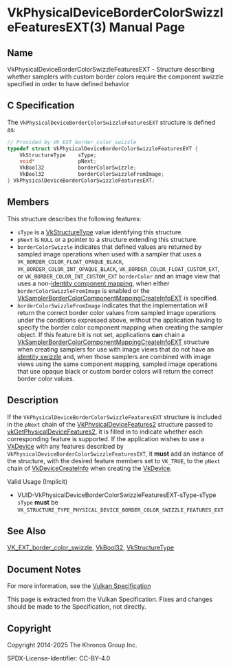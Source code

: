 # VkPhysicalDeviceBorderColorSwizzleFeaturesEXT(3) Manual Page

## Name

VkPhysicalDeviceBorderColorSwizzleFeaturesEXT - Structure describing whether samplers with custom border colors require the component swizzle specified in order to have defined behavior



## [](#_c_specification)C Specification

The `VkPhysicalDeviceBorderColorSwizzleFeaturesEXT` structure is defined as:

```c++
// Provided by VK_EXT_border_color_swizzle
typedef struct VkPhysicalDeviceBorderColorSwizzleFeaturesEXT {
    VkStructureType    sType;
    void*              pNext;
    VkBool32           borderColorSwizzle;
    VkBool32           borderColorSwizzleFromImage;
} VkPhysicalDeviceBorderColorSwizzleFeaturesEXT;
```

## [](#_members)Members

This structure describes the following features:

- `sType` is a [VkStructureType](https://registry.khronos.org/vulkan/specs/latest/man/html/VkStructureType.html) value identifying this structure.
- `pNext` is `NULL` or a pointer to a structure extending this structure.
- []()`borderColorSwizzle` indicates that defined values are returned by sampled image operations when used with a sampler that uses a `VK_BORDER_COLOR_FLOAT_OPAQUE_BLACK`, `VK_BORDER_COLOR_INT_OPAQUE_BLACK`, `VK_BORDER_COLOR_FLOAT_CUSTOM_EXT`, or `VK_BORDER_COLOR_INT_CUSTOM_EXT` `borderColor` and an image view that uses a non-[identity component mapping](https://registry.khronos.org/vulkan/specs/latest/html/vkspec.html#resources-image-views-identity-mappings), when either `borderColorSwizzleFromImage` is enabled or the [VkSamplerBorderColorComponentMappingCreateInfoEXT](https://registry.khronos.org/vulkan/specs/latest/man/html/VkSamplerBorderColorComponentMappingCreateInfoEXT.html) is specified.
- []()`borderColorSwizzleFromImage` indicates that the implementation will return the correct border color values from sampled image operations under the conditions expressed above, without the application having to specify the border color component mapping when creating the sampler object. If this feature bit is not set, applications **can** chain a [VkSamplerBorderColorComponentMappingCreateInfoEXT](https://registry.khronos.org/vulkan/specs/latest/man/html/VkSamplerBorderColorComponentMappingCreateInfoEXT.html) structure when creating samplers for use with image views that do not have an [identity swizzle](https://registry.khronos.org/vulkan/specs/latest/html/vkspec.html#resources-image-views-identity-mappings) and, when those samplers are combined with image views using the same component mapping, sampled image operations that use opaque black or custom border colors will return the correct border color values.

## [](#_description)Description

If the `VkPhysicalDeviceBorderColorSwizzleFeaturesEXT` structure is included in the `pNext` chain of the [VkPhysicalDeviceFeatures2](https://registry.khronos.org/vulkan/specs/latest/man/html/VkPhysicalDeviceFeatures2.html) structure passed to [vkGetPhysicalDeviceFeatures2](https://registry.khronos.org/vulkan/specs/latest/man/html/vkGetPhysicalDeviceFeatures2.html), it is filled in to indicate whether each corresponding feature is supported. If the application wishes to use a [VkDevice](https://registry.khronos.org/vulkan/specs/latest/man/html/VkDevice.html) with any features described by `VkPhysicalDeviceBorderColorSwizzleFeaturesEXT`, it **must** add an instance of the structure, with the desired feature members set to `VK_TRUE`, to the `pNext` chain of [VkDeviceCreateInfo](https://registry.khronos.org/vulkan/specs/latest/man/html/VkDeviceCreateInfo.html) when creating the [VkDevice](https://registry.khronos.org/vulkan/specs/latest/man/html/VkDevice.html).

Valid Usage (Implicit)

- [](#VUID-VkPhysicalDeviceBorderColorSwizzleFeaturesEXT-sType-sType)VUID-VkPhysicalDeviceBorderColorSwizzleFeaturesEXT-sType-sType  
  `sType` **must** be `VK_STRUCTURE_TYPE_PHYSICAL_DEVICE_BORDER_COLOR_SWIZZLE_FEATURES_EXT`

## [](#_see_also)See Also

[VK\_EXT\_border\_color\_swizzle](https://registry.khronos.org/vulkan/specs/latest/man/html/VK_EXT_border_color_swizzle.html), [VkBool32](https://registry.khronos.org/vulkan/specs/latest/man/html/VkBool32.html), [VkStructureType](https://registry.khronos.org/vulkan/specs/latest/man/html/VkStructureType.html)

## [](#_document_notes)Document Notes

For more information, see the [Vulkan Specification](https://registry.khronos.org/vulkan/specs/latest/html/vkspec.html#VkPhysicalDeviceBorderColorSwizzleFeaturesEXT)

This page is extracted from the Vulkan Specification. Fixes and changes should be made to the Specification, not directly.

## [](#_copyright)Copyright

Copyright 2014-2025 The Khronos Group Inc.

SPDX-License-Identifier: CC-BY-4.0